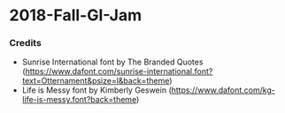 # 2018-Fall-GI-Jam

### Credits
- Sunrise International font by The Branded Quotes (https://www.dafont.com/sunrise-international.font?text=Otternament&psize=l&back=theme)
- Life is Messy font by Kimberly Geswein (https://www.dafont.com/kg-life-is-messy.font?back=theme)
